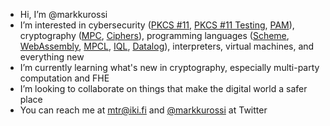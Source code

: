 - Hi, I’m @markkurossi
- I’m interested in cybersecurity ([PKCS
  #11](https://github.com/markkurossi/pkcs11-provider), [PKCS #11
  Testing](https://github.com/markkurossi/pkcs11-testing),
  [PAM](https://github.com/markkurossi/pam-cert)), cryptography
  ([MPC](https://github.com/markkurossi/mpc),
  [Ciphers](https://github.com/markkurossi/crypto-modes)), programming
  languages ([Scheme](https://github.com/markkurossi/scheme),
  [WebAssembly](https://github.com/markkurossi/wasm),
  [MPCL](https://github.com/markkurossi/mpc),
  [IQL](https://github.com/markkurossi/iql),
  [Datalog](https://github.com/markkurossi/datalog)), interpreters,
  virtual machines, and everything new
- I’m currently learning what's new in cryptography, especially
  multi-party computation and FHE
- I’m looking to collaborate on things that make the digital world a
  safer place
- You can reach me at mtr@iki.fi and
  [@markkurossi](https://twitter.com/markkurossi) at Twitter

<!---
markkurossi/markkurossi is a special repository because its `README.md` (this file) appears on your GitHub profile.
You can click the Preview link to take a look at your changes.
--->
